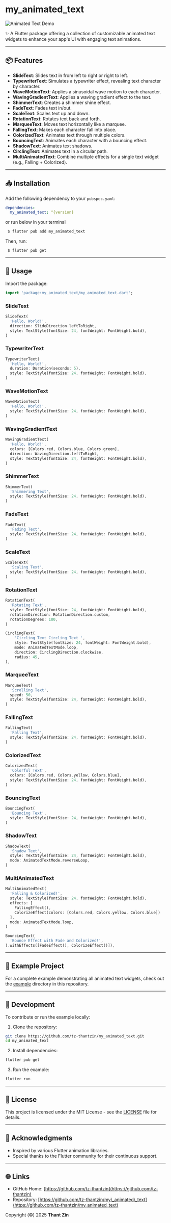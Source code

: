 # my_animated_text

![Animated Text Demo](display/animated_text_demo.gif)

✨ A Flutter package offering a collection of customizable animated text widgets to enhance your app's UI with engaging text animations.

---

## 📦 Features

* **SlideText**: Slides text in from left to right or right to left.
* **TypewriterText**: Simulates a typewriter effect, revealing text character by character.
* **WaveMotionText**: Applies a sinusoidal wave motion to each character.
* **WavingGradientText**: Applies a waving gradient effect to the text.
* **ShimmerText**: Creates a shimmer shine effect.
* **FadeText**: Fades text in/out.
* **ScaleText**: Scales text up and down.
* **RotationText**: Rotates text back and forth.
* **MarqueeText**: Moves text horizontally like a marquee.
* **FallingText**: Makes each character fall into place.
* **ColorizedText**: Animates text through multiple colors.
* **BouncingText**: Animates each character with a bouncing effect.
* **ShadowText**: Animates text shadows.
* **CirclingText**: Animates text in a circular path.
* **MultiAnimatedText**: Combine multiple effects for a single text widget (e.g., Falling + Colorized).

---

## 📥 Installation

Add the following dependency to your `pubspec.yaml`:

```yaml
dependencies:
  my_animated_text: ^{version}
```

or run below in your terminal
 
```bash
 $ flutter pub add my_animated_text
```

Then, run:

```bash
 $ flutter pub get
```

---

## 🧪 Usage

Import the package:

```dart
import 'package:my_animated_text/my_animated_text.dart';
```

### SlideText

```dart
SlideText(
  'Hello, World!',
  direction: SlideDirection.leftToRight,
  style: TextStyle(fontSize: 24, fontWeight: FontWeight.bold),
)
```

### TypewriterText

```dart
TypewriterText(
  'Hello, World!',
  duration: Duration(seconds: 5),
  style: TextStyle(fontSize: 24, fontWeight: FontWeight.bold),
)
```

### WaveMotionText

```dart
WaveMotionText(
  'Hello, World!',
  style: TextStyle(fontSize: 24, fontWeight: FontWeight.bold),
)
```

### WavingGradientText

```dart
WavingGradientText(
  'Hello, World!',
  colors: [Colors.red, Colors.blue, Colors.green],
  direction: WavingDirection.leftToRight,
  style: TextStyle(fontSize: 24, fontWeight: FontWeight.bold),
)
```

### ShimmerText

```dart
ShimmerText(
  'Shimmering Text',
  style: TextStyle(fontSize: 24, fontWeight: FontWeight.bold),
)
```

### FadeText

```dart
FadeText(
  'Fading Text',
  style: TextStyle(fontSize: 24, fontWeight: FontWeight.bold),
)
```

### ScaleText

```dart
ScaleText(
  'Scaling Text',
  style: TextStyle(fontSize: 24, fontWeight: FontWeight.bold),
)
```

### RotationText

```dart
RotationText(
  'Rotating Text',
  style: TextStyle(fontSize: 24, fontWeight: FontWeight.bold),
  rotationDirection: RotationDirection.custom,
  rotationDegrees: 180, 
)
```

```dart
CirclingText(
    'Circling Text Circling Text ',
    style: TextStyle(fontSize: 24, fontWeight: FontWeight.bold),
    mode: AnimatedTextMode.loop,
    direction: CirclingDirection.clockwise,
    radius: 45,
),
```

### MarqueeText

```dart
MarqueeText(
  'Scrolling Text',
  speed: 50,
  style: TextStyle(fontSize: 24, fontWeight: FontWeight.bold),
)
```

### FallingText

```dart
FallingText(
  'Falling Text',
  style: TextStyle(fontSize: 24, fontWeight: FontWeight.bold),
)
```

### ColorizedText

```dart
ColorizedText(
  'Colorful Text',
  colors: [Colors.red, Colors.yellow, Colors.blue],
  style: TextStyle(fontSize: 24, fontWeight: FontWeight.bold),
)
```

### BouncingText

```dart
BouncingText(
  'Bouncing Text',
  style: TextStyle(fontSize: 24, fontWeight: FontWeight.bold),
)
```

### ShadowText

```dart
ShadowText(
  'Shadow Text',
  style: TextStyle(fontSize: 24, fontWeight: FontWeight.bold),
  mode: AnimatedTextMode.reverseLoop,
)
```

### MultiAnimatedText

```dart
MultiAnimatedText(
  'Falling & Colorized!',
  style: TextStyle(fontSize: 24, fontWeight: FontWeight.bold),
  effects: [  
    FallingEffect(),
    ColorizeEffect(colors: [Colors.red, Colors.yellow, Colors.blue])
  ],
  mode: AnimatedTextMode.loop,
)
```

```dart
BouncingText(
  'Bounce Effect with Fade and Colorized!',
).withEffects([FadeEffect(), ColorizeEffect()]),
``` 

---

## 📄 Example Project

For a complete example demonstrating all animated text widgets, check out the [example](example/) directory in this repository.

---

## 🔧 Development

To contribute or run the example locally:

1. Clone the repository:

```bash
git clone https://github.com/tz-thantzin/my_animated_text.git
cd my_animated_text
```

2. Install dependencies:

```bash
flutter pub get
```

3. Run the example:

```bash
flutter run
```

---

## 📝 License

This project is licensed under the MIT License - see the [LICENSE](LICENSE) file for details.

---

## 📣 Acknowledgments

* Inspired by various Flutter animation libraries.
* Special thanks to the Flutter community for their continuous support.

---

## 🌐 Links

* GitHub Home: [https://github.com/tz-thantzin](https://github.com/tz-thantzin)
* Repository: [https://github.com/tz-thantzin/my\_animated\_text](https://github.com/tz-thantzin/my_animated_text)

Copyright (©️) 2025 __Thant Zin__